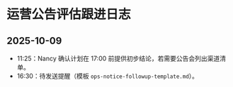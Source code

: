 # 运营公告评估跟进日志

## 2025-10-09
- 11:25：Nancy 确认计划在 17:00 前提供初步结论，若需要公告会列出渠道清单。
- 16:30：待发送提醒（模板 `ops-notice-followup-template.md`）。
